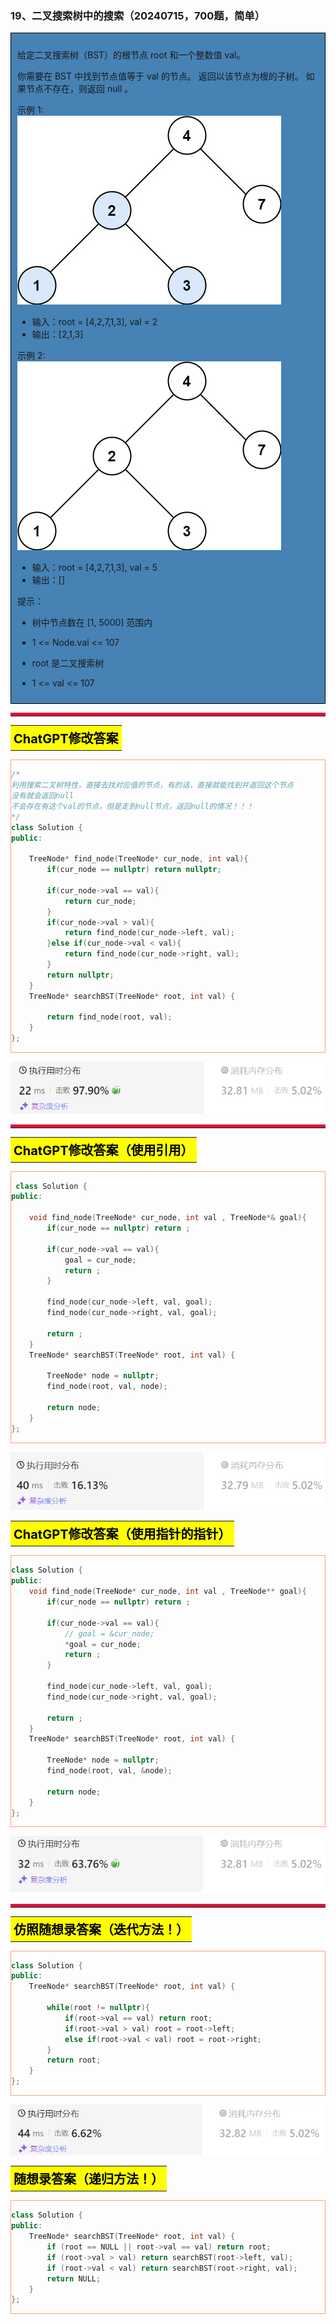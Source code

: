 ### 19、二叉搜索树中的搜索（20240715，700题，简单）
<div style="border: 1px solid black; padding: 10px; background-color: SteelBlue;">

给定二叉搜索树（BST）的根节点 root 和一个整数值 val。

你需要在 BST 中找到节点值等于 val 的节点。 返回以该节点为根的子树。 如果节点不存在，则返回 null 。

 

示例 1:  
![alt text](image/fc51928606ad90375cd067595f09401.png)

- 输入：root = [4,2,7,1,3], val = 2
- 输出：[2,1,3]

示例 2:  
![alt text](image/e598b2560bdf526d3774ffe1b5fd19e.png)

- 输入：root = [4,2,7,1,3], val = 5
- 输出：[]
 

提示：

- 树中节点数在 [1, 5000] 范围内
- 1 <= Node.val <= 107
- root 是二叉搜索树
- 1 <= val <= 107

  </p>
</div>

<hr style="border-top: 5px solid #DC143C;">


<table>
  <tr>
    <td bgcolor="Yellow" style="padding: 5px; border: 0px solid black;">
      <span style="font-weight: bold; font-size: 20px;color: black;">
      ChatGPT修改答案
      </span>
    </td>
  </tr>
</table>

<div style="padding: 0px; border: 1.5px solid LightSalmon; margin-bottom: 10px;">

```C++
/*
利用搜索二叉树特性，直接去找对应值的节点，有的话，直接就能找到并返回这个节点
没有就会返回null
不会存在有这个val的节点，但是走到null节点，返回null的情况！！！
*/
class Solution {
public:

    TreeNode* find_node(TreeNode* cur_node, int val){
        if(cur_node == nullptr) return nullptr;

        if(cur_node->val == val){
            return cur_node;
        }
        if(cur_node->val > val){
            return find_node(cur_node->left, val);
        }else if(cur_node->val < val){
            return find_node(cur_node->right, val);
        }
        return nullptr;
    }
    TreeNode* searchBST(TreeNode* root, int val) {

        return find_node(root, val);
    }
};
```

</div>


![alt text](image/675bafb58698c95116f2233bb06ee28.png)

<hr style="border-top: 5px solid #DC143C;">

<table>
  <tr>
    <td bgcolor="Yellow" style="padding: 5px; border: 0px solid black;">
      <span style="font-weight: bold; font-size: 20px;color: black;">
      ChatGPT修改答案（使用引用）
      </span>
    </td>
  </tr>
</table>

<div style="padding: 0px; border: 1.5px solid LightSalmon; margin-bottom: 10px;">

```C++
 class Solution {
public:

    void find_node(TreeNode* cur_node, int val , TreeNode*& goal){
        if(cur_node == nullptr) return ;

        if(cur_node->val == val){
            goal = cur_node;
            return ;
        }

        find_node(cur_node->left, val, goal);
        find_node(cur_node->right, val, goal);

        return ;
    }
    TreeNode* searchBST(TreeNode* root, int val) {

        TreeNode* node = nullptr;
        find_node(root, val, node);

        return node;
    }
};
```

</div>


![alt text](image/8291dfad1263f92046fc636c6ffb064.png)

<table>
  <tr>
    <td bgcolor="Yellow" style="padding: 5px; border: 0px solid black;">
      <span style="font-weight: bold; font-size: 20px;color: black;">
      ChatGPT修改答案（使用指针的指针）
      </span>
    </td>
  </tr>
</table>

<div style="padding: 0px; border: 1.5px solid LightSalmon; margin-bottom: 10px;">

```C++
class Solution {
public:
    void find_node(TreeNode* cur_node, int val , TreeNode** goal){
        if(cur_node == nullptr) return ;

        if(cur_node->val == val){
            // goal = &cur_node;
            *goal = cur_node;
            return ;
        }

        find_node(cur_node->left, val, goal);
        find_node(cur_node->right, val, goal);
        
        return ;
    }
    TreeNode* searchBST(TreeNode* root, int val) {

        TreeNode* node = nullptr;
        find_node(root, val, &node);

        return node;
    }
};

```

</div>


![alt text](image/6a394ac10341468190f3a137c7689d5.png)

<hr style="border-top: 5px solid #DC143C;">

<table>
  <tr>
    <td bgcolor="Yellow" style="padding: 5px; border: 0px solid black;">
      <span style="font-weight: bold; font-size: 20px;color: black;">
      仿照随想录答案（迭代方法！）
      </span>
    </td>
  </tr>
</table>

<div style="padding: 0px; border: 1.5px solid LightSalmon; margin-bottom: 10px;">

```C++
class Solution {
public:
    TreeNode* searchBST(TreeNode* root, int val) {

        while(root != nullptr){
            if(root->val == val) return root;
            if(root->val > val) root = root->left;
            else if(root->val < val) root = root->right;
        } 
        return root;
    }
};
```

</div>


![alt text](image/caf2d4530edac9cbc500fcce6b0c6ee.png)

<table>
  <tr>
    <td bgcolor="Yellow" style="padding: 5px; border: 0px solid black;">
      <span style="font-weight: bold; font-size: 20px;color: black;">
      随想录答案（递归方法！）
      </span>
    </td>
  </tr>
</table>

<div style="padding: 0px; border: 1.5px solid LightSalmon; margin-bottom: 10px;">

```C++
class Solution {
public:
    TreeNode* searchBST(TreeNode* root, int val) {
        if (root == NULL || root->val == val) return root;
        if (root->val > val) return searchBST(root->left, val);
        if (root->val < val) return searchBST(root->right, val);
        return NULL;
    }
};
```

</div>


